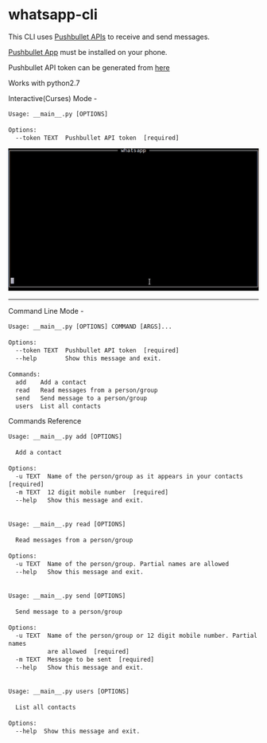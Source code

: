 # whatsapp-cli

This CLI uses [Pushbullet APIs](https://docs.pushbullet.com/) to receive and send messages.

[Pushbullet App](https://play.google.com/store/apps/details?id=com.pushbullet.android) must be installed on your phone.

Pushbullet API token can be generated from [here](https://www.pushbullet.com/#settings/account)

Works with python2.7

Interactive(Curses) Mode - 

    Usage: __main__.py [OPTIONS]
    
    Options:
      --token TEXT  Pushbullet API token  [required]

![](whatsapp-cli.gif)

---

Command Line Mode - 

	Usage: __main__.py [OPTIONS] COMMAND [ARGS]...

	Options:
	  --token TEXT  Pushbullet API token  [required]
	  --help        Show this message and exit.

	Commands:
	  add    Add a contact
	  read   Read messages from a person/group
	  send   Send message to a person/group
	  users  List all contacts

Commands Reference

	Usage: __main__.py add [OPTIONS]

	  Add a contact

	Options:
	  -u TEXT  Name of the person/group as it appears in your contacts  [required]
	  -m TEXT  12 digit mobile number  [required]
	  --help   Show this message and exit.


	Usage: __main__.py read [OPTIONS]

	  Read messages from a person/group

	Options:
	  -u TEXT  Name of the person/group. Partial names are allowed
	  --help   Show this message and exit.


	Usage: __main__.py send [OPTIONS]

	  Send message to a person/group

	Options:
	  -u TEXT  Name of the person/group or 12 digit mobile number. Partial names
			   are allowed  [required]
	  -m TEXT  Message to be sent  [required]
	  --help   Show this message and exit.


	Usage: __main__.py users [OPTIONS]

	  List all contacts

	Options:
	  --help  Show this message and exit.
